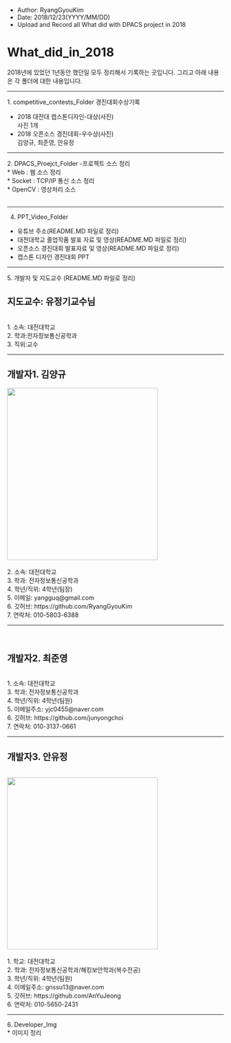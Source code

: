 * Author: RyangGyouKim
* Date: 2018/12/23(YYYY/MM/DD)
* Upload and Record all What did with DPACS project in 2018

# What_did_in_2018
2018년에 있었던 1년동안 했던일 모두 정리해서 기록하는 곳입니다.
그리고 아래 내용은 각 폴더에 대한 내용입니다.
<hr>
1. competitive_contests_Folder
경진대회수상기록
<br>

* 2018 대전대 캡스톤디자인-대상(사진)<br>
사진 1개
* 2018 오픈소스 경진대회-우수상(사진) <br>
 김양규, 최준영, 안유정
<hr>
2. DPACS_Proejct_Folder -프로젝트 소스 정리 <br>
* Web : 웹 소스 정리 <br>
* Socket : TCP/IP 통신 소스 정리 <br>
* OpenCV : 영상처리 소스 <br>
<br>
<hr>

4. PPT_Video_Folder<br>

*  유튜브 주소(README.MD 파일로 정리)<br>
*  대전대학교 졸업작품 발표 자료 및 영상(README.MD 파일로 정리)<br>
*  오픈소스 경진대회 발표자료 및 영상(README.MD 파일로 정리) <br>
*  캡스톤 디자인 경진대회 PPT<br>

<hr>
5. 개발자 및 지도교수 (README.MD 파일로 정리)
<br>
<h2>지도교수: 유정기교수님</h2>
<br>
1. 소속: 대전대학교<br>
2. 학과:전자정보통신공학과<br>
3. 직위:교수<br>

<hr>
<h2>개발자1. 김양규</h2>
<img width="350" height="400" src="https://user-images.githubusercontent.com/45614978/50278974-d3aff480-048b-11e9-9bda-5ce9f2ee727e.jpg">
<br>  
<br> 2. 소속: 대전대학교
<br> 3. 학과: 전자정보통신공학과
<br> 4. 학년/직위: 4학년(팀장)
<br> 5. 이메일: yangguq@gmail.com
<br> 6. 깃허브: https://github.com/RyangGyouKim
<br> 7. 연락처: 010-5803-6388
<hr>
<br> <h2>개발자2. 최준영</h2>
<br> 1. 소속: 대전대학교
<br> 3. 학과: 전자정보통신공학과
<br> 4. 학년/직위: 4학년(팀원)
<br> 5. 이메일주소: yjc0455@naver.com
<br> 6. 깃허브: https://github.com/junyongchoi
<br> 7. 연락처: 010-3137-0661
<hr>
<h2>개발자3. 안유정</h2><br>
<img width="350" height="400" src="https://user-images.githubusercontent.com/45614978/50278975-d579b800-048b-11e9-8cee-fd05c8ecdebc.jpg">
<br> 
<br> 1. 학교: 대전대학교
<br> 2. 학과: 전자정보통신공학과/해킹보안학과(복수전공)
<br> 3. 학년/직위: 4학년(팀원)
<br> 4. 이메일주소: gnssu13@naver.com
<br> 5. 깃허브: https://github.com/AnYuJeong
<br> 6. 연락처: 010-5650-2431
<hr>
6. Developer_Img
<br>
*   이미지 정리 <br>
